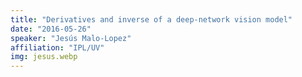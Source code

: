 ```yaml
---
title: "Derivatives and inverse of a deep-network vision model"
date: "2016-05-26"
speaker: "Jesús Malo-Lopez"
affiliation: "IPL/UV"
img: jesus.webp
---
```

